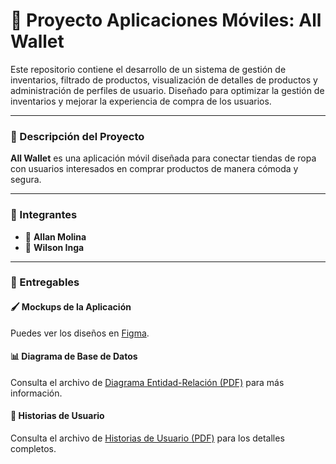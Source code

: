 # 📱 Proyecto Aplicaciones Móviles: All Wallet

Este repositorio contiene el desarrollo de un sistema de gestión de inventarios, filtrado de productos, visualización de detalles de productos y administración de perfiles de usuario. Diseñado para optimizar la gestión de inventarios y mejorar la experiencia de compra de los usuarios.

---

### 📖 Descripción del Proyecto

**All Wallet** es una aplicación móvil diseñada para conectar tiendas de ropa con usuarios interesados en comprar productos de manera cómoda y segura.

---

### 👥 Integrantes
- 👤 **Allan Molina**
- 👤 **Wilson Inga**

---

### 📂 Entregables

#### 🖌️ Mockups de la Aplicación
Puedes ver los diseños en [Figma](https://www.figma.com/proto/IChnErw1x5pdk6BpBvFdzC/Dise%C3%B1o-M%C3%B3viles-All-Wallet?node-id=0-1&t=Y9S559UgkkAqjA11-1).

#### 📊 Diagrama de Base de Datos
Consulta el archivo de [Diagrama Entidad-Relación (PDF)](Entregables/Diagrama%20Base%20de%20Datos_Allan_Molina_Wilson_Inga.pdf) para más información.

#### 📝 Historias de Usuario
Consulta el archivo de [Historias de Usuario (PDF)](Entregables/Historias%20de%20Usuario_Allan_Molina_Wilson_Inga.pdf) para los detalles completos.
